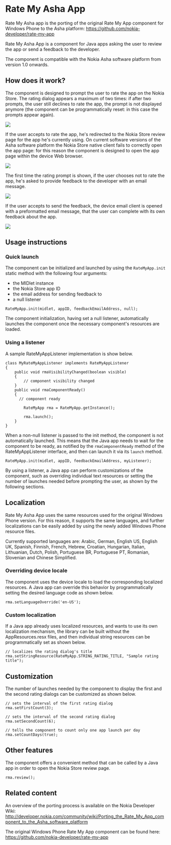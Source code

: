 Rate My Asha App
================

Rate My Asha app is the porting of the original Rate My App component for Windows Phone to the Asha platform: https://github.com/nokia-developer/rate-my-app

Rate My Asha App is a component for Java apps asking the user to review the app or send a feedback to the developer.

The component is compatible with the Nokia Asha software platform from version 1.0 onwards.


How does it work?
-----------------
The component is designed to prompt the user to rate the app on the Nokia Store. The rating dialog appears a maximum of two times: if after two prompts, the user still declines to rate the app, the prompt is not displayed anymore (the component can be programmatically reset: in this case the prompts appear again).

![](http://jappit.com/m/asha/ratemyapp/images/screens/asha_ratemyapp_rating_dialog.png)

If the user accepts to rate the app, he's redirected to the Nokia Store review page for the app he's currently using. On current software versions of the Asha software platform the Nokia Store native client fails to correctly open the app page: for this reason the component is designed to open the app page within the device Web browser.

![](http://jappit.com/m/asha/ratemyapp/images/screens/asha_ratemyapp_rating_webbrowser.png)

The first time the rating prompt is shown, if the user chooses not to rate the app, he's asked to provide feedback to the developer with an email message.

![](http://jappit.com/m/asha/ratemyapp/images/screens/asha_ratemyapp_feedback_dialog.png)

If the user accepts to send the feedback, the device email client is opened with a preformatted email message, that the user can complete with its own feedback about the app.

![](http://jappit.com/m/asha/ratemyapp/images/screens/asha_ratemyapp_feedback_email.png)


Usage instructions
-------------
### Quick launch

The component can be initialized and launched by using the `RateMyApp.init` static method with the following four arguments:
* the MIDlet instance
* the Nokia Store app ID
* the email address for sending feedback to
* a null listener

```
RateMyApp.init(midlet, appID, feedbackEmailAddress, null);
```

The component initialization, having set a null listener, automatically launches the component once the necessary component's resources are loaded.

### Using a listener

A sample RateMyAppListener implementation is show below.

```
class MyRateMyAppListener implements RateMyAppListener
{
	public void rmaVisibilityChanged(boolean visible)
	{
		// component visibility changed
	}
	public void rmaComponentReady()
	{
	  // component ready
	
		RateMyApp rma = RateMyApp.getInstance();
		
		rma.launch();
	}
}
```

When a non-null listener is passed to the init method, the component is not automatically launched. This means that the Java app needs to wait for the component to be ready, as notified by the `rmaComponentReady` method of the RateMyAppListener interface, and then can launch it via its `launch` method.

```
RateMyApp.init(midlet, appID, feedbackEmailAddress, myListener);
```

By using a listener, a Java app can perform customizations of the component, such as overriding individual text resources or setting the number of launches needed before prompting the user, as shown by the following sections.


Localization
------------

Rate My Asha App uses the same resources used for the original Windows Phone version. For this reason, it supports the same languages, and further localizations can be easily added by using the newly added Windows Phone resource files.

Currently supported languages are: Arabic, German, English US, English UK, Spanish, Finnish, French, Hebrew, Croatian, Hungarian, Italian, Lithuanian, Dutch, Polish, Portuguese BR, Portuguese PT, Romanian, Slovenian and Chinese Simplified.

### Overriding device locale

The component uses the device locale to load the corresponding localized resources. A Java app can override this behavior by programmatically setting the desired language code as shown below.

```
rma.setLanguageOverride('en-US');
```

### Custom localization

If a Java app already uses localized resources, and wants to use its own localization mechanism, the library can be built without the AppResources.resx files, and then individual string resources can be programmatically set as shown below.

```
// localizes the rating dialog's title
rma.setStringResource(RateMyApp.STRING_RATING_TITLE, "Sample rating title");
```

Customization
-------------

The number of launches needed by the component to display the first and the second rating dialogs can be customized as shown below.

```
// sets the interval of the first rating dialog
rma.setFirstCount(3);
 
// sets the interval of the second rating dialog
rma.setSecondCount(6);
 
// tells the component to count only one app launch per day
rma.setCountDays(true);
```

Other features
--------------
The component offers a convenient method that can be called by a Java app in order to open the Nokia Store review page.

```
rma.review();
```

Related content
---------------
An overview of the porting process is available on the Nokia Developer Wiki: http://developer.nokia.com/community/wiki/Porting_the_Rate_My_App_component_to_the_Asha_software_platform

The original Windows Phone Rate My App component can be found here: https://github.com/nokia-developer/rate-my-app
